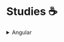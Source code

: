 # Studies ☕️


<!-- TABLE OF CONTENTS -->
<details>
  <summary>Angular</summary>

<li>Projeto 1</li>
<li>Projeto 1</li>

</details>
